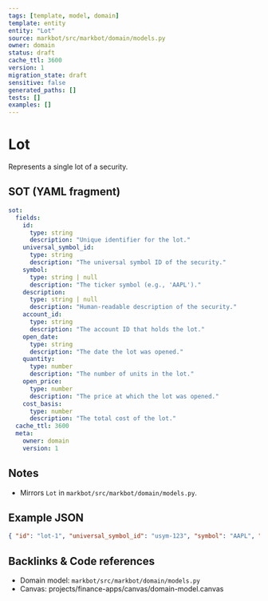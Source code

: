```yaml
---
tags: [template, model, domain]
template: entity
entity: "Lot"
source: markbot/src/markbot/domain/models.py
owner: domain
status: draft
cache_ttl: 3600
version: 1
migration_state: draft
sensitive: false
generated_paths: []
tests: []
examples: []
---
```


# Lot

Represents a single lot of a security.

## SOT (YAML fragment)
```yaml
sot:
  fields:
    id:
      type: string
      description: "Unique identifier for the lot."
    universal_symbol_id:
      type: string
      description: "The universal symbol ID of the security."
    symbol:
      type: string | null
      description: "The ticker symbol (e.g., 'AAPL')."
    description:
      type: string | null
      description: "Human-readable description of the security."
    account_id:
      type: string
      description: "The account ID that holds the lot."
    open_date:
      type: string
      description: "The date the lot was opened."
    quantity:
      type: number
      description: "The number of units in the lot."
    open_price:
      type: number
      description: "The price at which the lot was opened."
    cost_basis:
      type: number
      description: "The total cost of the lot."
  cache_ttl: 3600
  meta:
    owner: domain
    version: 1
```

## Notes
- Mirrors `Lot` in `markbot/src/markbot/domain/models.py`.

## Example JSON
```json
{ "id": "lot-1", "universal_symbol_id": "usym-123", "symbol": "AAPL", "account_id": "acct-1", "open_date": "2024-01-02", "quantity": 10, "open_price": 150.0, "cost_basis": 1500.0 }
```

## Backlinks & Code references
- Domain model: `markbot/src/markbot/domain/models.py`
- Canvas: projects/finance-apps/canvas/domain-model.canvas
